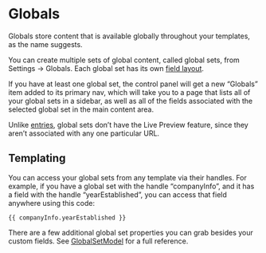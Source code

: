 # Globals

Globals store content that is available globally throughout your templates, as the name suggests.

You can create multiple sets of global content, called global sets, from Settings → Globals. Each global set has its own [field layout](fields.md#field-layouts).

If you have at least one global set, the control panel will get a new “Globals” item added to its primary nav, which will take you to a page that lists all of your global sets in a sidebar, as well as all of the fields associated with the selected global set in the main content area.

Unlike [entries](sections-and-entries.md#entries), global sets don’t have the Live Preview feature, since they aren’t associated with any one particular URL.

## Templating

You can access your global sets from any template via their handles. For example, if you have a global set with the handle “companyInfo”, and it has a field with the handle “yearEstablished”, you can access that field anywhere using this code:

```twig
{{ companyInfo.yearEstablished }}
```

There are a few additional global set properties you can grab besides your custom fields. See [GlobalSetModel](templating/globalsetmodel.md) for a full reference.